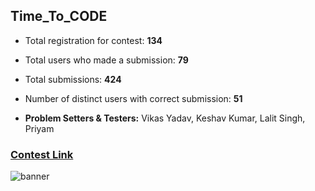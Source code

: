 ## Time_To_CODE

* Total registration for contest: **134**
* Total users who made a submission: **79**
* Total submissions: **424**
* Number of distinct users with correct submission: **51**

* **Problem Setters & Testers:** Vikas Yadav, Keshav Kumar, Lalit Singh, Priyam

### [Contest Link](https://www.codechef.com/TTOE2020)

![banner](TTOE2020_banner.jpeg)

